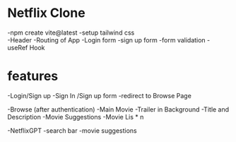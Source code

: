# Netflix Clone

-npm create vite@latest
-setup tailwind css   
-Header
-Routing of App
-Login form 
-sign up form 
-form validation
-useRef Hook

# features
-Login/Sign up
    -Sign In /Sign up form
    -redirect to Browse Page

-Browse (after authentication)
    -Main Movie
        -Trailer in Background
        -Title and Description
        -Movie Suggestions
            -Movie Lis * n

-NetflixGPT
    -search bar
    -movie suggestions
